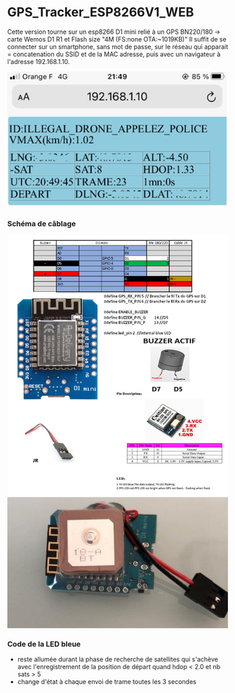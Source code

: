 # GPS_Tracker_ESP8266V1_WEB

Cette version tourne sur un esp8266 D1 mini relié à un GPS BN220/180 -> carte Wemos D1 R1 et Flash size "4M (FS:none OTA:~1019KB)"
Il suffit de se connecter sur un smartphone, sans mot de passe, sur le réseau qui apparait = concatenation du SSID et de la MAC adresse, puis avec un navigateur à l'adresse 192.168.1.10. 

<img src="img/smart.PNG" width = "500">

### Schéma de câblage

<img src="../img/connections_BUZ_ACTIF.PNG" width = "700">


<img src="img/Balise2.PNG" width = "600">

### Code de la LED bleue

* reste allumée durant la phase de recherche de satellites qui s'achève avec l'enregistrement de la position de départ quand hdop < 2.0 et nb sats  > 5
* change d'état à chaque envoi de trame toutes les 3 secondes
